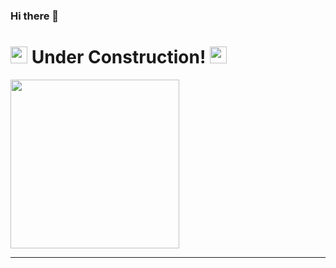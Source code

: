 ### Hi there 👋

 # <img src=https://c.tenor.com/DEMBqNPqyccAAAAi/genkai.gif width="27"> Under Construction! <img src=https://c.tenor.com/DEMBqNPqyccAAAAi/genkai.gif width="27">

<img src="https://i.imgur.com/kQLARxR.png" width="270">

--------------------------------------------------
<!--
**Wexengos/Wexengos** is a ✨ _special_ ✨ repository because its `README.md` (this file) appears on your GitHub profile.

Here are some ideas to get you started:

- 🔭 I’m currently working on ...
- 🌱 I’m currently learning ...
- 👯 I’m looking to collaborate on ...
- 🤔 I’m looking for help with ...
- 💬 Ask me about ...
- 📫 How to reach me: ...
- 😄 Pronouns: ...
- ⚡ Fun fact: ...
-->
